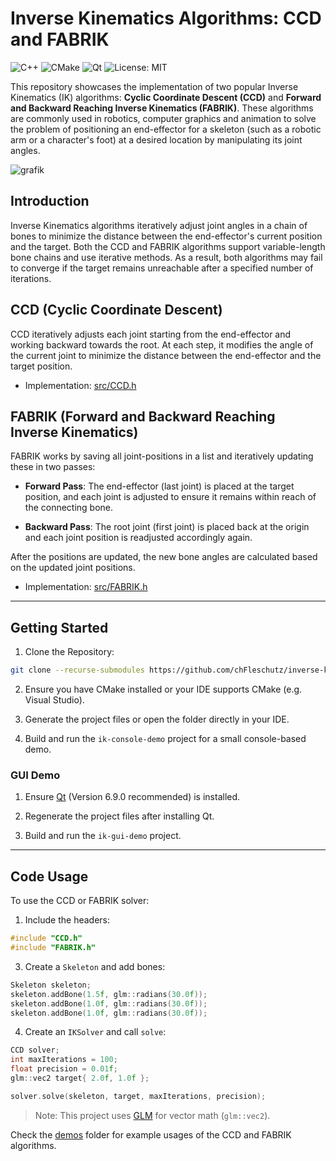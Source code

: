 # Inverse Kinematics Algorithms: CCD and FABRIK

![C++](https://img.shields.io/badge/language-C++20-blue.svg)
![CMake](https://img.shields.io/badge/build-CMake-informational)
![Qt](https://img.shields.io/badge/GUI-Qt%206.9-41CD52)
![License: MIT](https://img.shields.io/badge/license-MIT-yellow.svg)

This repository showcases the implementation of two popular Inverse Kinematics (IK) algorithms: **Cyclic Coordinate Descent (CCD)** and **Forward and Backward Reaching Inverse Kinematics (FABRIK)**. These algorithms are commonly used in robotics, computer graphics and animation to solve the problem of positioning an end-effector for a skeleton (such as a robotic arm or a character's foot) at a desired location by manipulating its joint angles.

![grafik](https://github.com/user-attachments/assets/3787015e-c027-4bbd-af04-154a3cf6b97c)

## Introduction

Inverse Kinematics algorithms iteratively adjust joint angles in a chain of bones to minimize the distance between the end-effector's current position and the target. Both the CCD and FABRIK algorithms support variable-length bone chains and use iterative methods. As a result, both algorithms may fail to converge if the target remains unreachable after a specified number of iterations.

## CCD (Cyclic Coordinate Descent)

CCD iteratively adjusts each joint starting from the end-effector and working backward towards the root. At each step, it modifies the angle of the current joint to minimize the distance between the end-effector and the target position.

- Implementation: [src/CCD.h](https://github.com/chFleschutz/inverse-kinematics-algorithms/blob/main/src/CCD.h)

## FABRIK (Forward and Backward Reaching Inverse Kinematics)

FABRIK works by saving all joint-positions in a list and iteratively updating these in two passes:
  
- **Forward Pass**: The end-effector (last joint) is placed at the target position, and each joint is adjusted to ensure it remains within reach of the connecting bone.

- **Backward Pass**: The root joint (first joint) is placed back at the origin and each joint position is readjusted accordingly again.
  
After the positions are updated, the new bone angles are calculated based on the updated joint positions.

- Implementation: [src/FABRIK.h](https://github.com/chFleschutz/inverse-kinematics-algorithms/blob/main/src/FABRIK.h)

---

## Getting Started

1. Clone the Repository:
  ```bash
  git clone --recurse-submodules https://github.com/chFleschutz/inverse-kinematics-algorithms.git
  ```

2. Ensure you have CMake installed or your IDE supports CMake (e.g. Visual Studio).

3. Generate the project files or open the folder directly in your IDE.

4. Build and run the `ik-console-demo` project for a small console-based demo.

### GUI Demo

1. Ensure [Qt](https://www.qt.io/download-dev) (Version 6.9.0 recommended) is installed.

2. Regenerate the project files after installing Qt.

3. Build and run the `ik-gui-demo` project.

---

## Code Usage

To use the CCD or FABRIK solver:

1. Include the headers:

```cpp
#include "CCD.h"
#include "FABRIK.h"
```

3. Create a `Skeleton` and add bones:

```cpp
Skeleton skeleton;
skeleton.addBone(1.5f, glm::radians(30.0f));
skeleton.addBone(1.0f, glm::radians(30.0f));
skeleton.addBone(1.0f, glm::radians(30.0f));
```

4. Create an `IKSolver` and call `solve`: 
  
```cpp
CCD solver;
int maxIterations = 100;
float precision = 0.01f;
glm::vec2 target{ 2.0f, 1.0f };

solver.solve(skeleton, target, maxIterations, precision);
```

> Note: This project uses [GLM](https://github.com/g-truc/glm) for vector math (`glm::vec2`).

Check the [demos](demos/) folder for example usages of the CCD and FABRIK algorithms.
